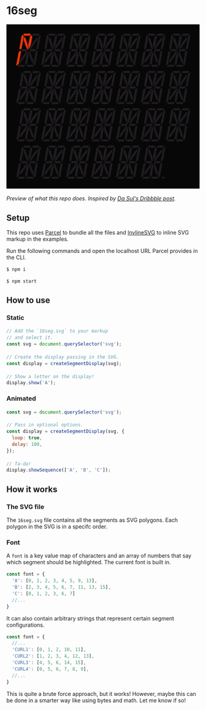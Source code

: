 # 16seg

![Animated preview showing 16 seg displays showing the alphabet](preview.gif)

_Preview of what this repo does. Inspired by [Da Sul's Dribbble post](https://dribbble.com/shots/6717324-16-segment-display)._

## Setup
This repo uses [Parcel](https://github.com/parcel-bundler/parcel/) to bundle all the files and [InvlineSVG](https://github.com/jonnyhaynes/inline-svg#readme) to inline SVG markup in the examples.

Run the following commands and open the localhost URL Parcel provides in the CLI.
```sh
$ npm i
```

```sh
$ npm start
```

## How to use
### Static
```js
// Add the `16seg.svg` to your markup
// and select it.
const svg = document.querySelector('svg');

// Create the display passing in the SVG.
const display = createSegmentDisplay(svg);

// Show a letter on the display!
display.show('A');
```
### Animated
```js
const svg = document.querySelector('svg');

// Pass in optional options.
const display = createSegmentDisplay(svg, {
  loop: true,
  delay: 100,
});

// Ta-da!
display.showSequence(['A', 'B', 'C']);
```

## How it works
### The SVG file
The `16seg.svg` file contains all the segments as SVG polygons. Each polygon in the SVG is in a specifc order.

### Font
A `font` is a key value map of characters and an array of numbers that say which segment should be highlighted. The current font is built in.

```js
const font = {
  'A': [0, 1, 2, 3, 4, 5, 9, 13],
  'B': [2, 3, 4, 5, 6, 7, 11, 13, 15],
  'C': [0, 1, 2, 3, 6, 7]
  //...
}
```

It can also contain arbitrary strings that represent certain segment configurations.


```js
const font = {
  //...
  'CURL1': [0, 1, 2, 10, 11],
  'CURL2': [1, 2, 3, 4, 12, 13],
  'CURL3': [4, 5, 6, 14, 15],
  'CURL4': [0, 5, 6, 7, 8, 9],
  //...
}
```

This is quite a brute force approach, but it works! However, maybe this can be done in a smarter way like using bytes and math. Let me know if so!
